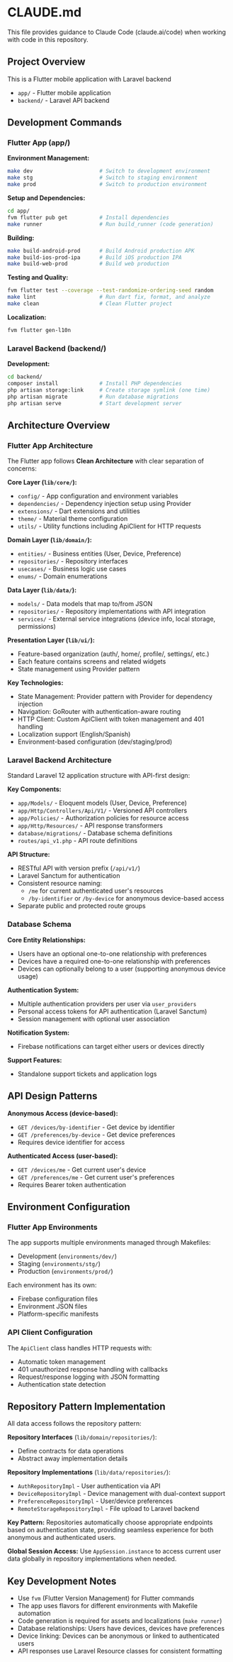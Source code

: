 # CLAUDE.md

This file provides guidance to Claude Code (claude.ai/code) when working with code in this repository.

## Project Overview

This is a Flutter mobile application with Laravel backend

- `app/` - Flutter mobile application
- `backend/` - Laravel API backend

## Development Commands

### Flutter App (app/)

**Environment Management:**
```bash
make dev                     # Switch to development environment
make stg                     # Switch to staging environment  
make prod                    # Switch to production environment
```

**Setup and Dependencies:**
```bash
cd app/
fvm flutter pub get          # Install dependencies
make runner                  # Run build_runner (code generation)
```

**Building:**
```bash
make build-android-prod      # Build Android production APK
make build-ios-prod-ipa      # Build iOS production IPA
make build-web-prod          # Build web production
```

**Testing and Quality:**
```bash
fvm flutter test --coverage --test-randomize-ordering-seed random
make lint                    # Run dart fix, format, and analyze
make clean                   # Clean Flutter project
```

**Localization:**
```bash
fvm flutter gen-l10n
```

### Laravel Backend (backend/)

**Development:**
```bash
cd backend/
composer install             # Install PHP dependencies
php artisan storage:link     # Create storage symlink (one time)
php artisan migrate          # Run database migrations
php artisan serve            # Start development server
```

## Architecture Overview

### Flutter App Architecture

The Flutter app follows **Clean Architecture** with clear separation of concerns:

**Core Layer (`lib/core/`):**
- `config/` - App configuration and environment variables
- `dependencies/` - Dependency injection setup using Provider
- `extensions/` - Dart extensions and utilities
- `theme/` - Material theme configuration
- `utils/` - Utility functions including ApiClient for HTTP requests

**Domain Layer (`lib/domain/`):**
- `entities/` - Business entities (User, Device, Preference)
- `repositories/` - Repository interfaces
- `usecases/` - Business logic use cases
- `enums/` - Domain enumerations

**Data Layer (`lib/data/`):**
- `models/` - Data models that map to/from JSON
- `repositories/` - Repository implementations with API integration
- `services/` - External service integrations (device info, local storage, permissions)

**Presentation Layer (`lib/ui/`):**
- Feature-based organization (auth/, home/, profile/, settings/, etc.)
- Each feature contains screens and related widgets
- State management using Provider pattern

**Key Technologies:**
- State Management: Provider pattern with Provider for dependency injection
- Navigation: GoRouter with authentication-aware routing
- HTTP Client: Custom ApiClient with token management and 401 handling
- Localization support (English/Spanish)
- Environment-based configuration (dev/staging/prod)

### Laravel Backend Architecture

Standard Laravel 12 application structure with API-first design:

**Key Components:**
- `app/Models/` - Eloquent models (User, Device, Preference)
- `app/Http/Controllers/Api/V1/` - Versioned API controllers
- `app/Policies/` - Authorization policies for resource access
- `app/Http/Resources/` - API response transformers
- `database/migrations/` - Database schema definitions
- `routes/api_v1.php` - API route definitions

**API Structure:**
- RESTful API with version prefix (`/api/v1/`)
- Laravel Sanctum for authentication
- Consistent resource naming:
  - `/me` for current authenticated user's resources
  - `/by-identifier` or `/by-device` for anonymous device-based access
- Separate public and protected route groups

### Database Schema

**Core Entity Relationships:**
- Users have an optional one-to-one relationship with preferences
- Devices have a required one-to-one relationship with preferences  
- Devices can optionally belong to a user (supporting anonymous device usage)

**Authentication System:**
- Multiple authentication providers per user via `user_providers`
- Personal access tokens for API authentication (Laravel Sanctum)
- Session management with optional user association

**Notification System:**
- Firebase notifications can target either users or devices directly

**Support Features:**
- Standalone support tickets and application logs

## API Design Patterns

**Anonymous Access (device-based):**
- `GET /devices/by-identifier` - Get device by identifier
- `GET /preferences/by-device` - Get device preferences
- Requires device identifier for access

**Authenticated Access (user-based):**
- `GET /devices/me` - Get current user's device
- `GET /preferences/me` - Get current user's preferences
- Requires Bearer token authentication

## Environment Configuration

### Flutter App Environments

The app supports multiple environments managed through Makefiles:
- Development (`environments/dev/`)
- Staging (`environments/stg/`) 
- Production (`environments/prod/`)

Each environment has its own:
- Firebase configuration files
- Environment JSON files
- Platform-specific manifests

### API Client Configuration

The `ApiClient` class handles HTTP requests with:
- Automatic token management
- 401 unauthorized response handling with callbacks
- Request/response logging with JSON formatting
- Authentication state detection

## Repository Pattern Implementation

All data access follows the repository pattern:

**Repository Interfaces** (`lib/domain/repositories/`):
- Define contracts for data operations
- Abstract away implementation details

**Repository Implementations** (`lib/data/repositories/`):
- `AuthRepositoryImpl` - User authentication via API
- `DeviceRepositoryImpl` - Device management with dual-context support
- `PreferenceRepositoryImpl` - User/device preferences
- `RemoteStorageRepositoryImpl` - File upload to Laravel backend

**Key Pattern:** Repositories automatically choose appropriate endpoints based on authentication state, providing seamless experience for both anonymous and authenticated users.

**Global Session Access:** Use `AppSession.instance` to access current user data globally in repository implementations when needed.

## Key Development Notes

- Use `fvm` (Flutter Version Management) for Flutter commands
- The app uses flavors for different environments with Makefile automation
- Code generation is required for assets and localizations (`make runner`)
- Database relationships: Users have devices, devices have preferences
- Device linking: Devices can be anonymous or linked to authenticated users
- API responses use Laravel Resource classes for consistent formatting
